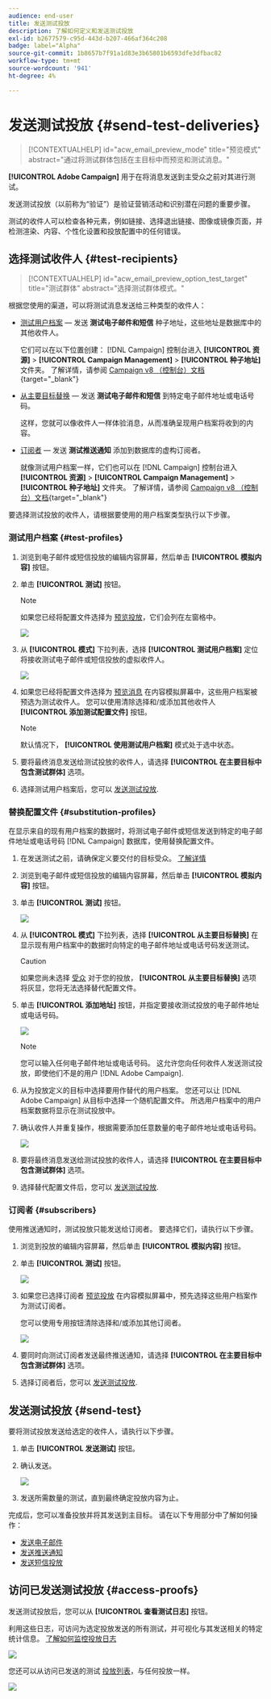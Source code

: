 ```yaml
---
audience: end-user
title: 发送测试投放
description: 了解如何定义和发送测试投放
exl-id: b2677579-c95d-443d-b207-466af364c208
badge: label="Alpha"
source-git-commit: 1b8657b7f91a1d83e3b65801b6593dfe3dfbac82
workflow-type: tm+mt
source-wordcount: '941'
ht-degree: 4%

---
```


# 发送测试投放 {#send-test-deliveries}

>[!CONTEXTUALHELP]
>id="acw_email_preview_mode"
>title="预览模式"
>abstract="通过将测试群体包括在主目标中而预览和测试消息。"

**[!UICONTROL Adobe Campaign]** 用于在将消息发送到主受众之前对其进行测试。

发送测试投放（以前称为“验证”）是验证营销活动和识别潜在问题的重要步骤。

测试的收件人可以检查各种元素，例如链接、选择退出链接、图像或镜像页面，并检测渲染、内容、个性化设置和投放配置中的任何错误。

## 选择测试收件人 {#test-recipients}



>[!CONTEXTUALHELP]
>id="acw_email_preview_option_test_target"
>title="测试群体"
>abstract="选择测试群体模式。"



根据您使用的渠道，可以将测试消息发送给三种类型的收件人：

* [测试用户档案](#test-profiles)  — 发送 **测试电子邮件和短信** 种子地址，这些地址是数据库中的其他收件人。

  它们可以在以下位置创建： [!DNL Campaign] 控制台进入 **[!UICONTROL 资源]** > **[!UICONTROL Campaign Management]** > **[!UICONTROL 种子地址]** 文件夹。 了解详情，请参阅 [Campaign v8 （控制台）文档](https://experienceleague.adobe.com/docs/campaign/campaign-v8/audience/add-profiles/test-profiles.html){target="_blank"}

* [从主要目标替换](#substitution-profiles)  — 发送 **测试电子邮件和短信** 到特定电子邮件地址或电话号码。

  这样，您就可以像收件人一样体验消息，从而准确呈现用户档案将收到的内容。

* [订阅者](#subscribers)  — 发送 **测试推送通知** 添加到数据库的虚构订阅者。

  就像测试用户档案一样，它们也可以在 [!DNL Campaign] 控制台进入 **[!UICONTROL 资源]** > **[!UICONTROL Campaign Management]** > **[!UICONTROL 种子地址]** 文件夹。 了解详情，请参阅 [Campaign v8 （控制台）文档](https://experienceleague.adobe.com/docs/campaign/campaign-v8/audience/add-profiles/test-profiles.html){target="_blank"}

要选择测试投放的收件人，请根据要使用的用户档案类型执行以下步骤。

### 测试用户档案 {#test-profiles}


1. 浏览到电子邮件或短信投放的编辑内容屏幕，然后单击 **[!UICONTROL 模拟内容]** 按钮。

1. 单击 **[!UICONTROL 测试]** 按钮。

   >[!NOTE]
   >
   >如果您已经将配置文件选择为 [预览投放](preview-content.md)，它们会列在左窗格中。

   ![](assets/simulate-test-button-email.png)

1. 从 **[!UICONTROL 模式]** 下拉列表，选择 **[!UICONTROL 测试用户档案]** 定位将接收测试电子邮件或短信投放的虚拟收件人。

   ![](assets/simulate-profile-mode.png)

1. 如果您已经将配置文件选择为 [预览消息](preview-content.md) 在内容模拟屏幕中，这些用户档案被预选为测试收件人。 您可以使用清除选择和/或添加其他收件人 **[!UICONTROL 添加测试配置文件]** 按钮。

   >[!NOTE]
   >
   >默认情况下， **[!UICONTROL 使用测试用户档案]** 模式处于选中状态。

1. 要将最终消息发送给测试投放的收件人，请选择 **[!UICONTROL 在主要目标中包含测试群体]** 选项。

1. 选择测试用户档案后，您可以 [发送测试投放](#send-test).

### 替换配置文件 {#substitution-profiles}

在显示来自的现有用户档案的数据时，将测试电子邮件或短信发送到特定的电子邮件地址或电话号码 [!DNL Campaign] 数据库，使用替换配置文件。

1. 在发送测试之前，请确保定义要交付的目标受众。 [了解详情](../audience/about-audiences.md)

1. 浏览到电子邮件或短信投放的编辑内容屏幕，然后单击 **[!UICONTROL 模拟内容]** 按钮。

1. 单击 **[!UICONTROL 测试]** 按钮。

   ![](assets/simulate-test-button-email.png)

1. 从 **[!UICONTROL 模式]** 下拉列表，选择 **[!UICONTROL 从主要目标替换]** 在显示现有用户档案中的数据时向特定的电子邮件地址或电话号码发送测试。

   >[!CAUTION]
   >
   >如果您尚未选择 [受众](../audience/about-audiences.md) 对于您的投放， **[!UICONTROL 从主要目标替换]** 选项将灰显，您将无法选择替代配置文件。

1. 单击 **[!UICONTROL 添加地址]** 按钮，并指定要接收测试投放的电子邮件地址或电话号码。

   ![](assets/simulate-add-substitution-address.png)

   >[!NOTE]
   >
   >您可以输入任何电子邮件地址或电话号码。 这允许您向任何收件人发送测试投放，即使他们不是的用户 [!DNL Adobe Campaign].

1. 从为投放定义的目标中选择要用作替代的用户档案。 您还可以让 [!DNL Adobe Campaign] 从目标中选择一个随机配置文件。 所选用户档案中的用户档案数据将显示在测试投放中。

1. 确认收件人并重复操作，根据需要添加任意数量的电子邮件地址或电话号码。

   ![](assets/simulate-profile-substitute.png)

1. 要将最终消息发送给测试投放的收件人，请选择 **[!UICONTROL 在主要目标中包含测试群体]** 选项。

1. 选择替代配置文件后，您可以 [发送测试投放](#send-test).

### 订阅者 {#subscribers}

使用推送通知时，测试投放只能发送给订阅者。 要选择它们，请执行以下步骤。

1. 浏览到投放的编辑内容屏幕，然后单击 **[!UICONTROL 模拟内容]** 按钮。

1. 单击 **[!UICONTROL 测试]** 按钮。

   ![](assets/simulate-test-button-push.png)

1. 如果您已选择订阅者 [预览投放](preview-content.md) 在内容模拟屏幕中，预先选择这些用户档案作为测试订阅者。

   您可以使用专用按钮清除选择和/或添加其他订阅者。

   ![](assets/simulate-test-subscribers.png)

1. 要同时向测试订阅者发送最终推送通知，请选择 **[!UICONTROL 在主要目标中包含测试群体]** 选项。

1. 选择订阅者后，您可以 [发送测试投放](#send-test).

## 发送测试投放 {#send-test}

要将测试投放发送给选定的收件人，请执行以下步骤。

1. 单击 **[!UICONTROL 发送测试]** 按钮。

1. 确认发送。

   ![](assets/simulate-send-test.png)

1. 发送所需数量的测试，直到最终确定投放内容为止。

完成后，您可以准备投放并将其发送到主目标。 请在以下专用部分中了解如何操作：

* [发送电子邮件](../monitor/prepare-send.md)
* [发送推送通知](../push/send-push.md#send-push)
* [发送短信投放](../sms/send-sms.md#send-sms)

## 访问已发送测试投放 {#access-proofs}

发送测试投放后，您可以从 **[!UICONTROL 查看测试日志]** 按钮。

利用这些日志，可访问为选定投放发送的所有测试，并可视化与其发送相关的特定统计信息。 [了解如何监控投放日志](../monitor/delivery-logs.md)

![](assets/simulate-test-log.png)

您还可以从访问已发送的测试 [投放列表](../msg/gs-messages.md)，与任何投放一样。

![](assets/simulate-deliveries-list.png)
